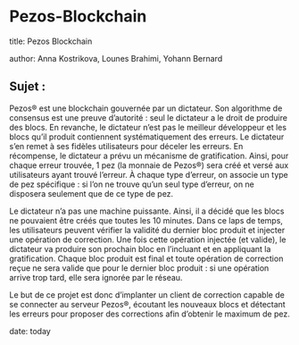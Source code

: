 # Pezos-Blockchain


title: Pezos Blockchain


author: Anna Kostrikova, Lounes Brahimi, Yohann Bernard


## Sujet :

Pezos® est une blockchain gouvernée par un dictateur. Son algorithme de consensus est une preuve
d’autorité : seul le dictateur a le droit de produire des blocs. En revanche, le dictateur n’est pas le meilleur
développeur et les blocs qu’il produit contiennent systématiquement des erreurs. Le dictateur s’en remet
à ses fidèles utilisateurs pour déceler les erreurs. En récompense, le dictateur a prévu un mécanisme de
gratification. Ainsi, pour chaque erreur trouvée, 1 pez (la monnaie de Pezos®) sera créé et versé aux
utilisateurs ayant trouvé l’erreur. À chaque type d’erreur, on associe un type de pez spécifique : si l’on ne
trouve qu’un seul type d’erreur, on ne disposera seulement que de ce type de pez.


Le dictateur n’a pas une machine puissante. Ainsi, il a décidé que les blocs ne pouvaient être créés que
toutes les 10 minutes. Dans ce laps de temps, les utilisateurs peuvent vérifier la validité du dernier bloc
produit et injecter une opération de correction. Une fois cette opération injectée (et valide), le dictateur va
produire son prochain bloc en l’incluant et en appliquant la gratification. Chaque bloc produit est final et
toute opération de correction reçue ne sera valide que pour le dernier bloc produit : si une opération arrive
trop tard, elle sera ignorée par le réseau.


Le but de ce projet est donc d’implanter un client de correction capable de se connecter au serveur
Pezos®, écoutant les nouveaux blocs et détectant les erreurs pour proposer des corrections afin d’obtenir le
maximum de pez.

date: today

